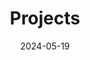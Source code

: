 ---
title: 'Projects'
date: 2024-05-19
type: landing

design:
  # Section spacing
  spacing: '5rem'

# Page sections
sections:
  - block: collection
    content:
      title: PROJECT
      text: ''
      filters:
        folders:
          - projects
    design:
      view: article-grid
      fill_image: false
      columns: 3
---